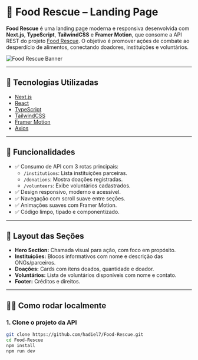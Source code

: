 # 🥦 Food Rescue – Landing Page

**Food Rescue** é uma landing page moderna e responsiva desenvolvida com **Next.js**, **TypeScript**, **TailwindCSS** e **Framer Motion**, que consome a API REST do projeto [Food Rescue](https://github.com/hadiel7/Food-Rescue). O objetivo é promover ações de combate ao desperdício de alimentos, conectando doadores, instituições e voluntários.

![Food Rescue Banner](https://via.placeholder.com/1200x400.png?text=Food+Rescue+Landing+Page) <!-- Substitua pela imagem do seu projeto -->

---

## 🚀 Tecnologias Utilizadas

- [Next.js](https://nextjs.org/)
- [React](https://reactjs.org/)
- [TypeScript](https://www.typescriptlang.org/)
- [TailwindCSS](https://tailwindcss.com/)
- [Framer Motion](https://www.framer.com/motion/)
- [Axios](https://axios-http.com/)

---

## 🔗 Funcionalidades

- ✅ Consumo de API com 3 rotas principais:
  - `/institutions`: Lista instituições parceiras.
  - `/donations`: Mostra doações registradas.
  - `/volunteers`: Exibe voluntários cadastrados.
- ✅ Design responsivo, moderno e acessível.
- ✅ Navegação com scroll suave entre seções.
- ✅ Animações suaves com Framer Motion.
- ✅ Código limpo, tipado e componentizado.

---

## 📸 Layout das Seções

- **Hero Section:** Chamada visual para ação, com foco em propósito.
- **Instituições:** Blocos informativos com nome e descrição das ONGs/parceiros.
- **Doações:** Cards com itens doados, quantidade e doador.
- **Voluntários:** Lista de voluntários disponíveis com nome e contato.
- **Footer:** Créditos e direitos.

---

## 🧑‍💻 Como rodar localmente

### 1. Clone o projeto da API

```bash
git clone https://github.com/hadiel7/Food-Rescue.git
cd Food-Rescue
npm install
npm run dev
